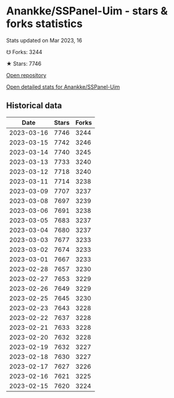 # Anankke/SSPanel-Uim - stars & forks statistics

Stats updated on Mar 2023, 16

☋ Forks: 3244

★ Stars: 7746

[Open repository](https://github.com/Anankke/SSPanel-Uim)

[Open detailed stats for Anankke/SSPanel-Uim](https://reviewgithub.com/rep/Anankke/SSPanel-Uim)

## Historical data
| Date | Stars | Forks |
|------|-------|-------|
| 2023-03-16 | 7746 | 3244 | 
| 2023-03-15 | 7742 | 3246 | 
| 2023-03-14 | 7740 | 3245 | 
| 2023-03-13 | 7733 | 3240 | 
| 2023-03-12 | 7718 | 3240 | 
| 2023-03-11 | 7714 | 3238 | 
| 2023-03-09 | 7707 | 3237 | 
| 2023-03-08 | 7697 | 3239 | 
| 2023-03-06 | 7691 | 3238 | 
| 2023-03-05 | 7683 | 3237 | 
| 2023-03-04 | 7680 | 3237 | 
| 2023-03-03 | 7677 | 3233 | 
| 2023-03-02 | 7674 | 3233 | 
| 2023-03-01 | 7667 | 3233 | 
| 2023-02-28 | 7657 | 3230 | 
| 2023-02-27 | 7653 | 3229 | 
| 2023-02-26 | 7649 | 3229 | 
| 2023-02-25 | 7645 | 3230 | 
| 2023-02-23 | 7643 | 3228 | 
| 2023-02-22 | 7637 | 3228 | 
| 2023-02-21 | 7633 | 3228 | 
| 2023-02-20 | 7632 | 3228 | 
| 2023-02-19 | 7632 | 3227 | 
| 2023-02-18 | 7630 | 3227 | 
| 2023-02-17 | 7627 | 3226 | 
| 2023-02-16 | 7621 | 3225 | 
| 2023-02-15 | 7620 | 3224 | 

